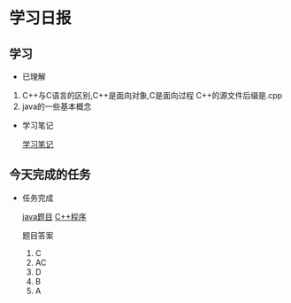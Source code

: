 # 学习日报

## 学习

* 已理解

1. C++与C语言的区别,C++是面向对象,C是面向过程 C++的源文件后缀是.cpp
2. java的一些基本概念

* 学习笔记

   [学习笔记](https://baike.baidu.com/item/c++)
 
## 今天完成的任务

* 任务完成

   [java题目](https://www.jianshu.com/p/41e92ca2573b)
   [C++程序]()
   
   题目答案
   1. C
   2. AC
   3. D
   4. B
   5. A
